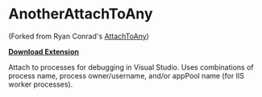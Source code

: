 AnotherAttachToAny
===========

(Forked from Ryan Conrad's [AttachToAny](https://github.com/camalot/AttachToAny))

**[Download Extension](https://gallery.msdn.microsoft.com/721de9ac-cdd1-480c-a466-be9df478828e)**

Attach to processes for debugging in Visual Studio.
Uses combinations of process name, process owner/username, and/or appPool name (for IIS worker processes).
